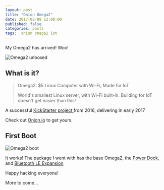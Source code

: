 ```yaml
---
layout: post
title: "Onion Omega2"
date: 2017-02-08 12:00:00
published: false
categories: posts
tags:  onion omega2 iot
---
```


My Omega2 has arrived! Woo!

![Omega2 unboxed]({{site.baseurl}}/assets/onion_unboxed.png)

## What is it?

> Omega2: $5 Linux Computer with Wi-Fi, Made for IoT  
>
> World's smallest Linux server, with Wi-Fi built-in. Building for IoT doesn't get easier than this!  

A successful [KickStarter project ](https://www.kickstarter.com/projects/onion/omega2-5-iot-computer-with-wi-fi-powered-by-linux)from 2016, delivering in early 2017

Check out [Onion.io](https://onion.io/) to get yours. 

## First Boot

![Omega2 boot]({{site.baseurl}}/assets/onion_running.png)

It works! The package I went with has the base Omega2, the [Power Dock](https://onion.io/store/power-dock/), and [Bluetooth LE Expansion](https://onion.io/store/bluetooth-expansion/)

Happy hacking everyone!

More to come...

